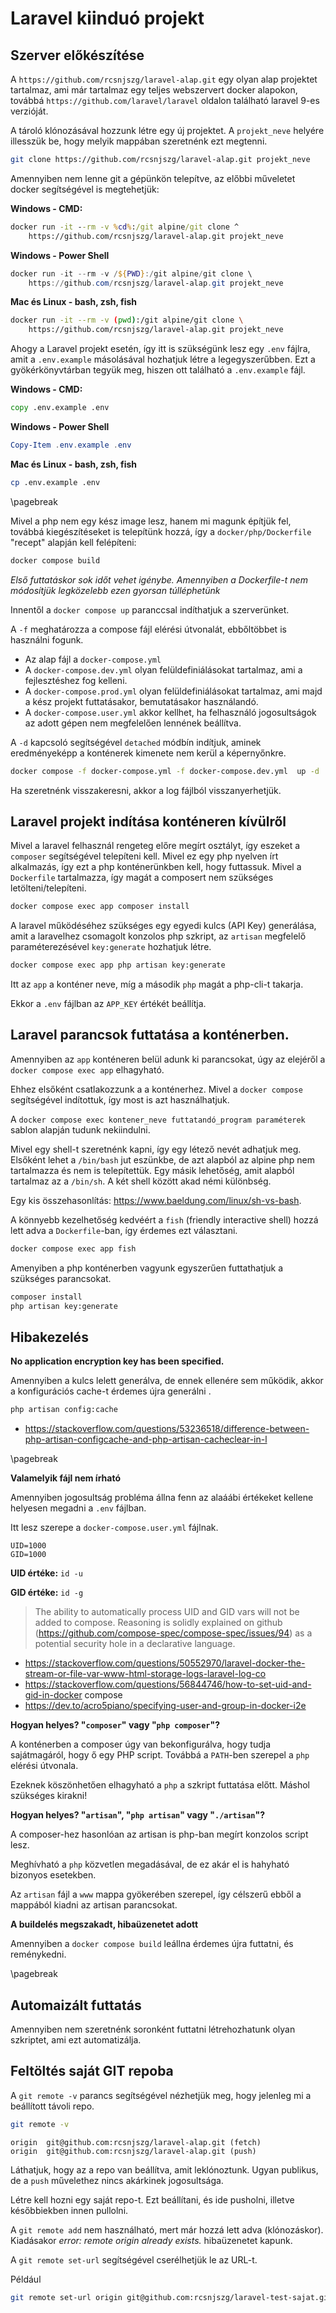 # Laravel kiinduó projekt

## Szerver előkészítése

A `https://github.com/rcsnjszg/laravel-alap.git` egy olyan alap projektet tartalmaz, ami már tartalmaz egy teljes webszervert docker alapokon, továbbá `https://github.com/laravel/laravel` oldalon található laravel 9-es verzióját.

A tároló klónozásával hozzunk létre egy új projektet.
A `projekt_neve` helyére illesszük be, hogy melyik mappában szeretnénk ezt megtenni.

```bash
git clone https://github.com/rcsnjszg/laravel-alap.git projekt_neve
```

Amennyiben nem lenne git a gépünkön telepítve, az előbbi műveletet docker segítségével is megtehetjük:

**Windows - CMD:**

```bat
docker run -it --rm -v %cd%:/git alpine/git clone ^
    https://github.com/rcsnjszg/laravel-alap.git projekt_neve
```

**Windows - Power Shell**

```powershell
docker run -it --rm -v /${PWD}:/git alpine/git clone \
    https://github.com/rcsnjszg/laravel-alap.git projekt_neve
```
**Mac és Linux - bash, zsh, fish**

```bash
docker run -it --rm -v (pwd):/git alpine/git clone \
    https://github.com/rcsnjszg/laravel-alap.git projekt_neve
```

Ahogy a Laravel projekt esetén, így itt is szükségünk lesz egy `.env` fájlra, amit a `.env.example` másolásával hozhatjuk létre a legegyszerűbben.
Ezt a gyökérkönyvtárban tegyük meg, hiszen ott található a `.env.example` fájl.

**Windows - CMD:**

```bat
copy .env.example .env
```

**Windows - Power Shell**

```powershell
Copy-Item .env.example .env
```
**Mac és Linux - bash, zsh, fish**

```bash
cp .env.example .env
```

\pagebreak

Mivel a php nem egy kész image lesz, hanem mi magunk építjük fel, továbbá kiegészítéseket is telepítünk hozzá,
így a `docker/php/Dockerfile` "recept" alapján kell felépíteni:

```bash
docker compose build
```

*Első futtatáskor sok időt vehet igénybe. Amennyiben a Dockerfile-t nem módosítjük legközelebb ezen gyorsan túlléphetünk*

Innentől a `docker compose up` paranccsal indíthatjuk a szerverünket.

A `-f` meghatározza a compose fájl elérési útvonalát, ebbőltöbbet is használni fogunk.

 - Az alap fájl a `docker-compose.yml`
 - A `docker-compose.dev.yml` olyan felüldefiniálásokat tartalmaz, ami a fejlesztéshez fog kelleni.
 - A `docker-compose.prod.yml` olyan felüldefiniálásokat tartalmaz, ami majd a kész projekt futtatásakor, bemutatásakor használandó.
 - A `docker-compose.user.yml` akkor kellhet, ha felhasználó jogosultságok az adott gépen nem megfelelően lennének beállítva.

A `-d` kapcsoló segítségével `detached`  módbín indítjuk, aminek eredményeképp a konténerek kimenete nem kerül a képernyőnkre.

```bash
docker compose -f docker-compose.yml -f docker-compose.dev.yml  up -d
```

Ha szeretnénk visszakeresni, akkor a log fájlból visszanyerhetjük.

## Laravel projekt indítása konténeren kívülről

Mivel a laravel felhasznál rengeteg előre megírt osztályt, így eszeket a `composer` segítségével telepíteni kell.
Mivel ez egy php nyelven írt alkalmazás, így ezt a php konténerünkben kell, hogy futtassuk. Mivel a `Dockerfile` tartalmazza, így magát a composert nem szükséges letölteni/telepíteni.

```bash
docker compose exec app composer install
```

A laravel működéséhez szükséges egy egyedi kulcs (API Key) generálása,
amit a laravelhez csomagolt konzolos php szkript,
az `artisan` megfelelő paraméterezésével `key:generate` hozhatjuk létre.

```bash
docker compose exec app php artisan key:generate
```

Itt az `app` a konténer neve, míg a második `php` magát a php-cli-t takarja.

Ekkor a `.env` fájlban az `APP_KEY` értékét beállítja.

## Laravel parancsok futtatása a konténerben.

Amennyiben az `app` konténeren belül adunk ki parancsokat,
úgy az elejéről a `docker compose exec app` elhagyható.

Ehhez elsőként csatlakozzunk a a konténerhez.
Mivel a `docker compose` segítségével indítottuk, így most is azt használhatjuk.

A `docker compose exec kontener_neve futtatandó_program paraméterek` sablon alapján tudunk nekiindulni.

Mivel egy shell-t szeretnénk kapni, így egy létező nevét adhatjuk meg.
Elsőként lehet a `/bin/bash` jut eszünkbe, de azt alapból az alpine php nem tartalmazza és nem is telepítettük.
Egy másik lehetőség, amit alapból tartalmaz az a `/bin/sh`. A két shell között akad némi különbség.

Egy kis összehasonlítás: https://www.baeldung.com/linux/sh-vs-bash.

A könnyebb kezelhetőség kedvéért a `fish` (friendly interactive shell)
hozzá lett adva a `Dockerfile`-ban, így érdemes ezt választani.

```bash
docker compose exec app fish
```

Amenyiben a php konténerben vagyunk egyszerűen futtathatjuk a szükséges parancsokat.

```bash
composer install
php artisan key:generate
```

## Hibakezelés

**No application encryption key has been specified.**

Amennyiben a kulcs lelett generálva, de ennek ellenére sem működik, akkor a konfigurációs cache-t érdemes újra generálni    .

```bash
php artisan config:cache
```

 - https://stackoverflow.com/questions/53236518/difference-between-php-artisan-configcache-and-php-artisan-cacheclear-in-l

\pagebreak

**Valamelyik fájl nem írható**



Amennyiben jogosultság probléma állna fenn az alaáábi értékeket kellene helyesen megadni a `.env` fájlban.

Itt lesz szerepe a `docker-compose.user.yml` fájlnak.

```text
UID=1000
GID=1000
```

**UID értéke:** `id -u`

**GID értéke:** `id -g`


 >  The ability to automatically process UID and GID vars will not be added to compose. Reasoning is solidly explained on github (https://github.com/compose-spec/compose-spec/issues/94) as a potential security hole in a declarative language.

- https://stackoverflow.com/questions/50552970/laravel-docker-the-stream-or-file-var-www-html-storage-logs-laravel-log-co
- https://stackoverflow.com/questions/56844746/how-to-set-uid-and-gid-in-docker compose
- https://dev.to/acro5piano/specifying-user-and-group-in-docker-i2e


**Hogyan helyes? "`composer`" vagy "`php composer`"?**

A konténerben a composer úgy van bekonfigurálva, hogy tudja sajátmagáról, hogy ő egy PHP script. Továbbá a `PATH`-ben szerepel a `php` elérési útvonala.

Ezeknek köszönhetően elhagyható a `php` a szkript futtatása előtt. Máshol szükséges kirakni!

**Hogyan helyes? "`artisan`",  "`php artisan`" vagy "`./artisan`"?**

A composer-hez hasonlóan az artisan is php-ban megírt konzolos script lesz.

Meghívható a `php` közvetlen megadásával, de ez akár el is hahyható bizonyos esetekben.

Az `artisan` fájl a `www` mappa gyökerében szerepel, így célszerű ebből a mappából kiadni az artisan parancsokat.

**A buildelés megszakadt, hibaüzenetet adott**

Amennyiben a `docker compose build` leállna érdemes újra futtatni, és reménykedni.

\pagebreak

## Automaizált futtatás

Amennyiben nem szeretnénk soronként futtatni létrehozhatunk olyan szkriptet, ami ezt automatizálja.

## Feltöltés saját GIT repoba
A `git remote -v` parancs segítségével nézhetjük meg, hogy jelenleg mi a beállított távoli repo.

```bash
git remote -v
```

```text
origin  git@github.com:rcsnjszg/laravel-alap.git (fetch)
origin  git@github.com:rcsnjszg/laravel-alap.git (push)
```

Láthatjuk, hogy az a repo van beállítva, amit leklónoztunk.
Ugyan publikus, de a `push` művelethez nincs akárkinek jogosultsága.

Létre kell hozni egy saját repo-t. Ezt beállítani, és ide pusholni, illetve későbbiekben innen pullolni.

A `git remote add` nem használható, mert már hozzá lett adva (klónozáskor).
Kiadásakor *error: remote origin already exists.* hibaüzenetet kapunk.

A `git remote set-url` segítségével cserélhetjük le az URL-t.

Például

```bash
git remote set-url origin git@github.com:rcsnjszg/laravel-test-sajat.git
```